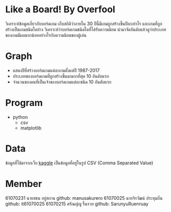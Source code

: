 # Like a Board! By Overfool
  วิเคราะห์ข้อมูลเกี่ยวกับบอร์ดเกม เก็บสถิติว่าภายใน 30 ปีนี้มีเกมถูกสร้างขึ้นปีละเท่าไร และเกมที่ถูกสร้างเป็นเกมชนิดใดบ้าง วิเคราะห์ว่าบอร์ดเกมชนิดใดที่ได้รับความนิยม นำมาจัดอันดับแล้วดูว่าประเภทของเกมมีผลมากน้อยอย่างไรกับความนิยมของผู้เล่น
# Graph
* แสดงปีที่สร้างบอร์ดเกมแต่ละเกมตั้งแต่ปี 1987-2017
* ประเภทของบอร์ดเกมที่ถูกสร้างขึ้นมามากที่สุด 10 อันดับแรก
* จำนวนของคนที่เป็นเจ้าของบอร์ดเกมแต่ละชนิด 10 อันดับแรก
# Program
* python
  * csv
  * matplotlib
# Data
  ข้อมูลที่ใช้มาจากเว็บ [kaggle](https://www.kaggle.com/mrpantherson/board-game-data?fbclid=IwAR36KE-u9j5Rubjadi9P3nIOlijDjzXay4YnkZTdnXSgJJ7Zl1oG5iUC9ug) เป็นข้อมูลที่อยู่ในรูป CSV (Comma Separated Value)
# Member
61070231 นายสธน อยู่สถาน    github: manusakurero
61070025 นายจิรวัฒน์ ประทุมถิ่น github: it61070025
61070215 ศรัณญ์ญู รื่นรวย      github: SarunyuRuenruay
